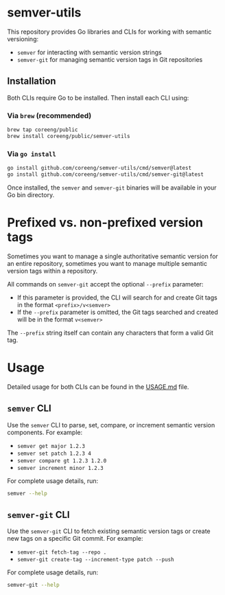 # semver-utils

This repository provides Go libraries and CLIs for working with semantic versioning:

- `semver` for interacting with semantic version strings
- `semver-git` for managing semantic version tags in Git repositories

## Installation

Both CLIs require Go to be installed. Then install each CLI using:

### Via `brew` (recommended)

```bash
brew tap coreeng/public
brew install coreeng/public/semver-utils
```

### Via `go install`

```bash
go install github.com/coreeng/semver-utils/cmd/semver@latest
go install github.com/coreeng/semver-utils/cmd/semver-git@latest
```

Once installed, the `semver` and `semver-git` binaries will be available in your Go bin directory.

# Prefixed vs. non-prefixed version tags

Sometimes you want to manage a single authoritative semantic version for an entire repository, sometimes you want to manage multiple semantic version tags within a repository.

All commands on `semver-git` accept the optional `--prefix` parameter:

- If this parameter is provided, the CLI will search for and create Git tags in the format `<prefix>/v<semver>`
- If the `--prefix` parameter is omitted, the Git tags searched and created will be in the format `v<semver>`

The `--prefix` string itself can contain any characters that form a valid Git tag.

# Usage

Detailed usage for both CLIs can be found in the [USAGE.md](USAGE.md) file.

## `semver` CLI

Use the `semver` CLI to parse, set, compare, or increment semantic version components. For example:

- `semver get major 1.2.3`
- `semver set patch 1.2.3 4`
- `semver compare gt 1.2.3 1.2.0`
- `semver increment minor 1.2.3`

For complete usage details, run:

```bash
semver --help
```

## `semver-git` CLI

Use the `semver-git` CLI to fetch existing semantic version tags or create new tags on a specific Git commit. For example:

- `semver-git fetch-tag --repo .`
- `semver-git create-tag --increment-type patch --push`

For complete usage details, run:

```bash
semver-git --help
```


